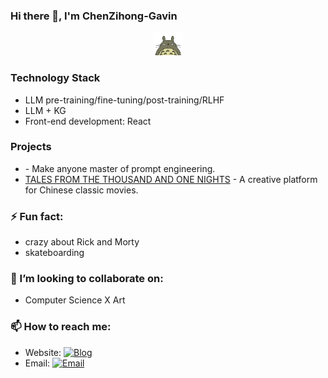 ### Hi there 👋, I'm ChenZihong-Gavin

<p align="center">
  <img src="assets/totoro.webp" width="48"/>
</p>

### Technology Stack
* LLM pre-training/fine-tuning/post-training/RLHF
* LLM + KG
* Front-end development: React
### Projects
* <a href="https://github.com/ChenZiHong-Gavin/Polish-Your-Prompt"></a> - Make anyone master of prompt engineering.
* <a href="https://github.com/ChenZiHong-Gavin/TALES-FROM-THE-THOUSAND-AND-ONE-NIGHTS">TALES FROM THE THOUSAND AND ONE NIGHTS</a> - A creative platform for Chinese classic movies.
### ⚡ Fun fact:
* crazy about Rick and Morty
* skateboarding
### 👯 I’m looking to collaborate on:
* Computer Science X Art
### 📫 How to reach me:
* Website: [![Blog](https://img.shields.io/badge/-https://chenzihong--gavin.github.io-8696a7?style=flat-square&logo=Blogger&logoColor=c1cbd7)](https://chenzihong-gavin.github.io)
* Email:       [![Email](https://img.shields.io/badge/-chenzihong_gavin@foxmail.com-965454?style=flat-square&logo=Mail.RU&logoColor=white&labelColor=965454)](mailto:909843505@qq.com)
